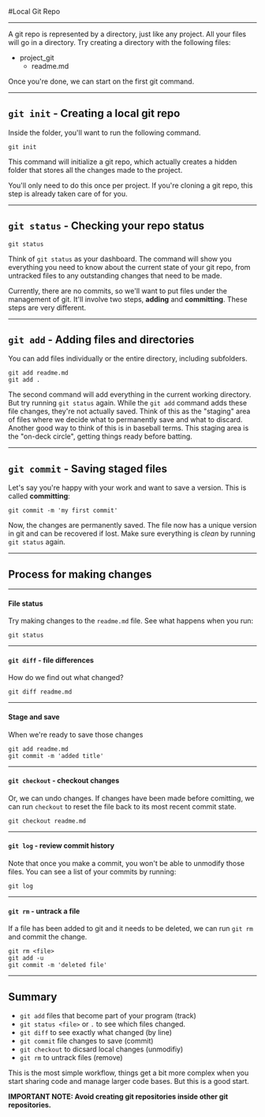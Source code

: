 #Local Git Repo

---

A git repo is represented by a directory, just like any project. All your files will go in a directory. Try creating a directory with the following files:

- project_git
  - readme.md

Once you're done, we can start on the first git command.

---

## `git init` - Creating a local git repo

Inside the folder, you'll want to run the following command.

```
git init
```

This command will initialize a git repo, which actually creates a hidden folder that stores all the changes made to the project.

You'll only need to do this once per project. If you're cloning a git repo, this step is already taken care of for you.

---

## `git status` - Checking your repo status

```
git status
```

Think of `git status` as your dashboard. The command will show you everything you need to know about the current state of your git repo, from untracked files to any outstanding changes that need to be made.

Currently, there are no commits, so we'll want to put files under the management of git. It'll involve two steps, **adding** and **committing**. These steps are very different.

---

## `git add` - Adding files and directories

You can add files individually or the entire directory, including subfolders.

```
git add readme.md
git add .
```

The second command will add everything in the current working directory. But try running `git status` again. While the `git add` command adds these file changes, they're not actually saved. Think of this as the "staging" area of files where we decide what to permanently save and what to discard. Another good way to think of this is in baseball terms. This staging area is the "on-deck circle", getting things ready before batting.

---

## `git commit` - Saving staged files

Let's say you're happy with your work and want to save a version. This is called **committing**:

```
git commit -m 'my first commit'
```

Now, the changes are permanently saved. The file now has a unique version in git and can be recovered if lost. Make sure everything is *clean* by running `git status` again.

---

## Process for making changes

---

#### File status

Try making changes to the `readme.md` file. See what happens when you run:

```
git status
```

---

#### `git diff` - file differences

How do we find out what changed?

```
git diff readme.md
```

---

#### Stage and save

When we're ready to save those changes

```
git add readme.md
git commit -m 'added title'
```

---

#### `git checkout` - checkout changes

Or, we can undo changes. If changes have been made before comitting, we can run `checkout` to reset the file back to its most recent commit state.

```
git checkout readme.md
```

---

#### `git log` - review commit history

Note that once you make a commit, you won't be able to unmodify those files. You can see a list of your commits by running:

```
git log
```

---

#### `git rm` - untrack a file

If a file has been added to git and it needs to be deleted, we can run `git rm` and commit the change.

```
git rm <file>
git add -u
git commit -m 'deleted file'
```

---

## Summary

* `git add` files that become part of your program (track)
* `git status <file>` or `.` to see which files changed.
* `git diff` to see exactly what changed (by line)
* `git commit` file changes to save (commit)
* `git checkout` to dicsard local changes (unmodifiy)
* `git rm` to untrack files (remove)

This is the most simple workflow, things get a bit more complex when you start sharing code and manage larger code bases. But this is a good start.

**IMPORTANT NOTE: Avoid creating git repositories inside other git repositories.**
